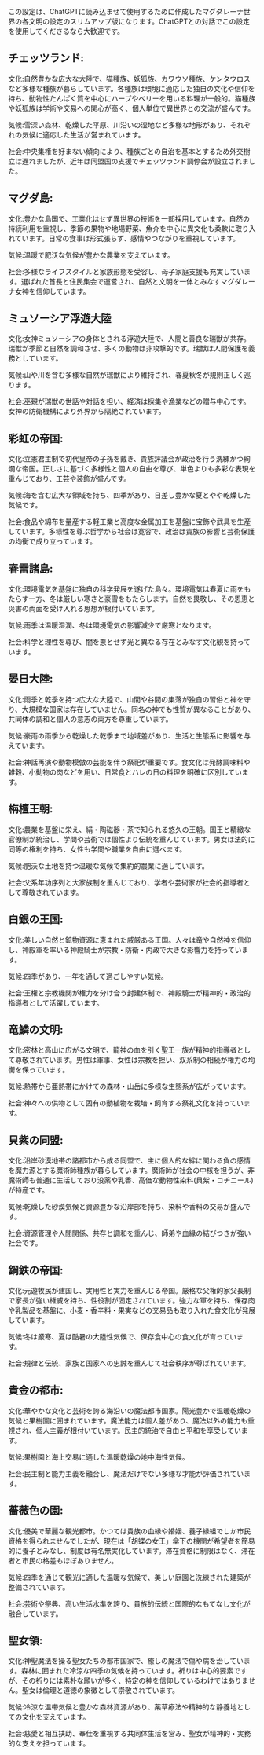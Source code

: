 この設定は、ChatGPTに読み込ませて使用するために作成したマグダレーナ世界の各文明の設定のスリムアップ版になります。ChatGPTとの対話でこの設定を使用してくださるなら大歓迎です。

## チェッツランド:

文化:自然豊かな広大な大陸で、猫種族、妖狐族、カワウソ種族、ケンタウロスなど多様な種族が暮らしています。各種族は環境に適応した独自の文化や信仰を持ち、動物性たんぱく質を中心にハーブやベリーを用いる料理が一般的。猫種族や妖狐族は学術や交易への関心が高く、個人単位で異世界との交流が盛んです。

気候:雪深い森林、乾燥した平原、川沿いの湿地など多様な地形があり、それぞれの気候に適応した生活が営まれています。

社会:中央集権を好まない傾向により、種族ごとの自治を基本とするため外交樹立は遅れましたが、近年は同盟国の支援でチェッツランド調停会が設立されました。

## マグダ島:

文化:豊かな島国で、工業化はせず異世界の技術を一部採用しています。自然の持続利用を重視し、季節の果物や地場野菜、魚介を中心に異文化も柔軟に取り入れています。日常の食事は形式張らず、感情やつながりを重視しています。

気候:温暖で肥沃な気候が豊かな農業を支えています。

社会:多様なライフスタイルと家族形態を受容し、母子家庭支援も充実しています。選ばれた首長と住民集会で運営され、自然と文明を一体とみなすマグダレーナ女神を信仰しています。

## ミュソーシア浮遊大陸

文化:女神ミュソーシアの身体とされる浮遊大陸で、人間と善良な瑞獣が共存。瑞獣が季節と自然を調和させ、多くの動物は非攻撃的です。瑞獣は人間保護を義務としています。

気候:山や川を含む多様な自然が瑞獣により維持され、春夏秋冬が規則正しく巡ります。

社会:巫覡が瑞獣の世話や対話を担い、経済は採集や漁業などの贈与中心です。女神の防衛機構により外界から隔絶されています。

## 彩虹の帝国:

文化:立憲君主制で初代皇帝の子孫を戴き、貴族評議会が政治を行う洗練かつ絢爛な帝国。正しさに基づく多様性と個人の自由を尊び、単色よりも多彩な表現を重んじており、工芸や装飾が盛んです。

気候:海を含む広大な領域を持ち、四季があり、日差し豊かな夏とやや乾燥した気候です。

社会:食品や綿布を量産する軽工業と高度な金属加工を基盤に宝飾や武具を生産しています。多様性を尊ぶ哲学から社会は寛容で、政治は貴族の影響と芸術保護の均衡で成り立っています。

## 春雷諸島:

文化:環境電気を基盤に独自の科学発展を遂げた島々。環境電気は春夏に雨をもたらす一方、冬は厳しい寒さと豪雪をもたらします。自然を畏敬し、その恩恵と災害の両面を受け入れる思想が根付いています。

気候:雨季は温暖湿潤、冬は環境電気の影響減少で厳寒となります。

社会:科学と理性を尊び、闇を悪とせず光と異なる存在とみなす文化観を持っています。

## 晏日大陸:

文化:雨季と乾季を持つ広大な大陸で、山間や谷間の集落が独自の習俗と神を守り、大規模な国家は存在していません。同名の神でも性質が異なることがあり、共同体の調和と個人の意志の両方を尊重しています。

気候:豪雨の雨季から乾燥した乾季まで地域差があり、生活と生態系に影響を与えています。

社会:神話再演や動物模倣の芸能を伴う祭祀が重要です。食文化は発酵調味料や雑穀、小動物の肉などを用い、日常食とハレの日の料理を明確に区別しています。

## 栴檀王朝:

文化:農業を基盤に栄え、絹・陶磁器・茶で知られる悠久の王朝。国王と精緻な官僚制が統治し、学問や芸術では個性より伝統を重んじています。男女は法的に同等の権利を持ち、女性も学問や職業を自由に選べます。

気候:肥沃な土地を持つ温暖な気候で集約的農業に適しています。

社会:父系年功序列と大家族制を重んじており、学者や芸術家が社会的指導者として尊敬されています。

## 白銀の王国:

文化:美しい自然と鉱物資源に恵まれた威厳ある王国。人々は竜や自然神を信仰し、神殿軍を率いる神殿騎士が宗教・防衛・内政で大きな影響力を持っています。

気候:四季があり、一年を通して過ごしやすい気候。

社会:王権と宗教機関が権力を分け合う封建体制で、神殿騎士が精神的・政治的指導者として活躍しています。

## 竜鱗の文明:

文化:密林と高山に広がる文明で、龍神の血を引く聖王一族が精神的指導者として尊敬されています。男性は軍事、女性は宗教を担い、双系制の相続が権力の均衡を保っています。

気候:熱帯から亜熱帯にかけての森林・山岳に多様な生態系が広がっています。

社会:神々への供物として固有の動植物を栽培・飼育する祭礼文化を持っています。

## 貝紫の同盟:

文化:沿岸砂漠地帯の諸都市から成る同盟で、主に個人的な絆に関わる負の感情を魔力源とする魔術師種族が暮らしています。魔術師が社会の中核を担うが、非魔術師も普通に生活しており没薬や乳香、高価な動物性染料(貝紫・コチニール)が特産です。

気候:乾燥した砂漠気候と資源豊かな沿岸部を持ち、染料や香料の交易が盛んです。

社会:資源管理や人間関係、共存と調和を重んじ、師弟や血縁の結びつきが強い社会です。

## 鋼鉄の帝国:

文化:元遊牧民が建国し、実用性と実力を重んじる帝国。厳格な父権的家父長制で家長が強い権威を持ち、性役割が固定されています。強力な軍を持ち、保存肉や乳製品を基盤に、小麦・香辛料・果実などの交易品も取り入れた食文化が発展しています。

気候:冬は厳寒、夏は酷暑の大陸性気候で、保存食中心の食文化が育っています。

社会:規律と伝統、家族と国家への忠誠を重んじて社会秩序が尊ばれています。

## 貴金の都市:

文化:華やかな文化と芸術を誇る海沿いの魔法都市国家。陽光豊かで温暖乾燥の気候と果樹園に囲まれています。魔法能力は個人差があり、魔法以外の能力も重視され、個人主義が根付いています。民主的統治で自由と平和を享受しています。

気候:果樹園と海上交易に適した温暖乾燥の地中海性気候。

社会:民主制と能力主義を融合し、魔法だけでない多様な才能が評価されています。

## 薔薇色の園:

文化:優美で華麗な観光都市。かつては貴族の血縁や婚姻、養子縁組でしか市民資格を得られませんでしたが、現在は「胡蝶の女王」傘下の機関が希望者を簡易的に養子とみなし、制度は有名無実化しています。滞在資格に制限はなく、滞在者と市民の格差もほぼありません。

気候:四季を通じて観光に適した温暖な気候で、美しい庭園と洗練された建築が整備されています。

社会:芸術や祭典、高い生活水準を誇り、貴族的伝統と国際的なもてなし文化が融合しています。

## 聖女領:

文化:神聖魔法を操る聖女たちの都市国家で、癒しの魔法で傷や病を治しています。森林に囲まれた冷涼な四季の気候を持っています。祈りは中心的要素ですが、その祈りには素朴な願いが多く、特定の神を信仰しているわけではありません。聖女は倫理と道徳の象徴として崇敬されています。

気候:冷涼な温帯気候と豊かな森林資源があり、薬草療法や精神的な静養地としての文化を支えています。

社会:慈愛と相互扶助、奉仕を重視する共同体生活を営み、聖女が精神的・実務的な支えを担っています。

